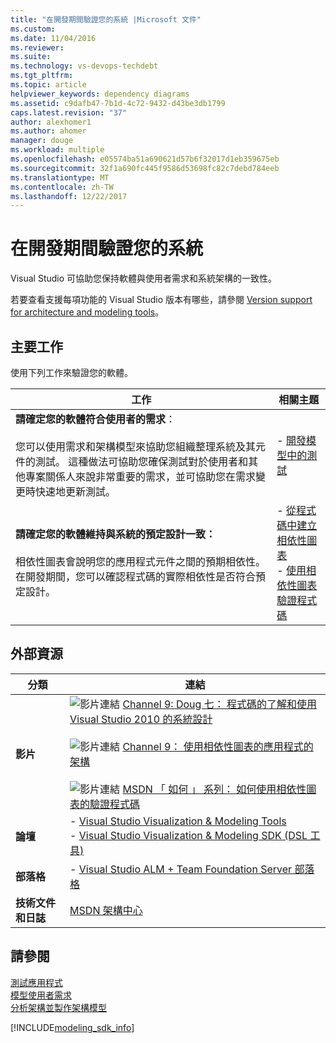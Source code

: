 ```yaml
---
title: "在開發期間驗證您的系統 |Microsoft 文件"
ms.custom: 
ms.date: 11/04/2016
ms.reviewer: 
ms.suite: 
ms.technology: vs-devops-techdebt
ms.tgt_pltfrm: 
ms.topic: article
helpviewer_keywords: dependency diagrams
ms.assetid: c9dafb47-7b1d-4c72-9432-d43be3db1799
caps.latest.revision: "37"
author: alexhomer1
ms.author: ahomer
manager: douge
ms.workload: multiple
ms.openlocfilehash: e05574ba51a690621d57b6f32017d1eb359675eb
ms.sourcegitcommit: 32f1a690fc445f9586d53698fc82c7debd784eeb
ms.translationtype: MT
ms.contentlocale: zh-TW
ms.lasthandoff: 12/22/2017
---
```

# <a name="validate-your-system-during-development"></a>在開發期間驗證您的系統
Visual Studio 可協助您保持軟體與使用者需求和系統架構的一致性。  
  
 若要查看支援每項功能的 Visual Studio 版本有哪些，請參閱 [Version support for architecture and modeling tools](../modeling/what-s-new-for-design-in-visual-studio.md#VersionSupport)。  
  
## <a name="key-tasks"></a>主要工作  
 使用下列工作來驗證您的軟體。  
  
|**工作**|**相關主題**|  
|---------------|---------------------------|  
|**請確定您的軟體符合使用者的需求**：<br /><br /> 您可以使用需求和架構模型來協助您組織整理系統及其元件的測試。 這種做法可協助您確保測試對於使用者和其他專案關係人來說非常重要的需求，並可協助您在需求變更時快速地更新測試。|-   [開發模型中的測試](../modeling/develop-tests-from-a-model.md)|  
|**請確定您的軟體維持與系統的預定設計一致：**<br /><br /> 相依性圖表會說明您的應用程式元件之間的預期相依性。 在開發期間，您可以確認程式碼的實際相依性是否符合預定設計。|-   [從程式碼中建立相依性圖表](../modeling/create-layer-diagrams-from-your-code.md)<br />-   [使用相依性圖表驗證程式碼](../modeling/validate-code-with-layer-diagrams.md)|  
  
## <a name="external-resources"></a>外部資源  
  
|**分類**|**連結**|  
|------------------|---------------|  
|**影片**|![影片連結](../data-tools/media/playvideo.gif "PlayVideo") [Channel 9: Doug 七： 程式碼的了解和使用 Visual Studio 2010 的系統設計](http://go.microsoft.com/fwlink/?LinkId=216100)<br /><br /> ![影片連結](../data-tools/media/playvideo.gif "PlayVideo") [Channel 9： 使用相依性圖表的應用程式的架構](http://go.microsoft.com/fwlink/?LinkID=201117)<br /><br /> ![影片連結](../data-tools/media/playvideo.gif "PlayVideo") [MSDN 「 如何 」 系列： 如何使用相依性圖表的驗證程式碼](http://go.microsoft.com/fwlink/?LinkID=214405)|  
|**論壇**|-   [Visual Studio Visualization & Modeling Tools](http://go.microsoft.com/fwlink/?LinkId=184720)<br />-   [Visual Studio Visualization & Modeling SDK (DSL 工具)](http://go.microsoft.com/fwlink/?LinkId=184721)|  
|**部落格**|-   [Visual Studio ALM + Team Foundation Server 部落格](http://go.microsoft.com/fwlink/?LinkID=201340)|  
|**技術文件和日誌**|[MSDN 架構中心](http://go.microsoft.com/fwlink/?LinkId=201343)|  
  
## <a name="see-also"></a>請參閱  
 [測試應用程式](https://www.visualstudio.com/en-gb/docs/test/overview)   
 [模型使用者需求](../modeling/model-user-requirements.md)   
 [分析架構並製作架構模型](../modeling/analyze-and-model-your-architecture.md)

[!INCLUDE[modeling_sdk_info](includes/modeling_sdk_info.md)]
